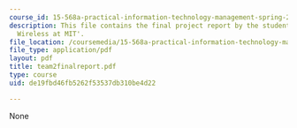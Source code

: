```yaml
---
course_id: 15-568a-practical-information-technology-management-spring-2005
description: This file contains the final project report by the students named 'Outdoor
  Wireless at MIT'.
file_location: /coursemedia/15-568a-practical-information-technology-management-spring-2005/de19fbd46fb5262f53537db310be4d22_team2finalreport.pdf
file_type: application/pdf
layout: pdf
title: team2finalreport.pdf
type: course
uid: de19fbd46fb5262f53537db310be4d22

---
```

None